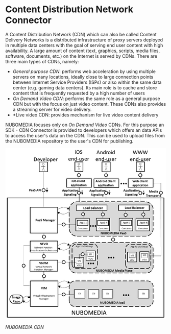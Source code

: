 
# Content Distribution Network Connector
A Content Distribution Network (CDN) which can also be called Content Delivery Networks is a distributed infrastructure of proxy servers deployed in multiple data centers with the goal of serving end user content with high availability. A large amount of content (text, graphics, scripts, media files, software, documents, etc.) on the Internet is served by CDNs. There are three main types of CDNs, namely:
* *General purpose CDN*: performs web acceleration by using multiple servers on many locations, ideally close to large connection points between Internet Service Providers (ISPs) or also within the same data center (e.g. gaming data centers). Its main role is to cache and store content that is frequently requested by a high number of users
* *On Demand Video CDN*: performs the same role as a general purpose CDN but with the focus on just video content. These CDNs also provides a streaming server for video delivery.
* *Live video CDN: provides mechanism for live video content delivery

NUBOMEDIA focuses only on *On Demand Video* CDNs. For this purpose an SDK - CDN Connector is provided to developers which offers an data APIs to access the user's data on the CDN. This can be used to upload files from the NUBOMEDIA repository to the user's CDN for publishing. 

![NUBOMEDIA CDN](../img/nubomedia-architecture.png)

*NUBOMEDIA CDN*

